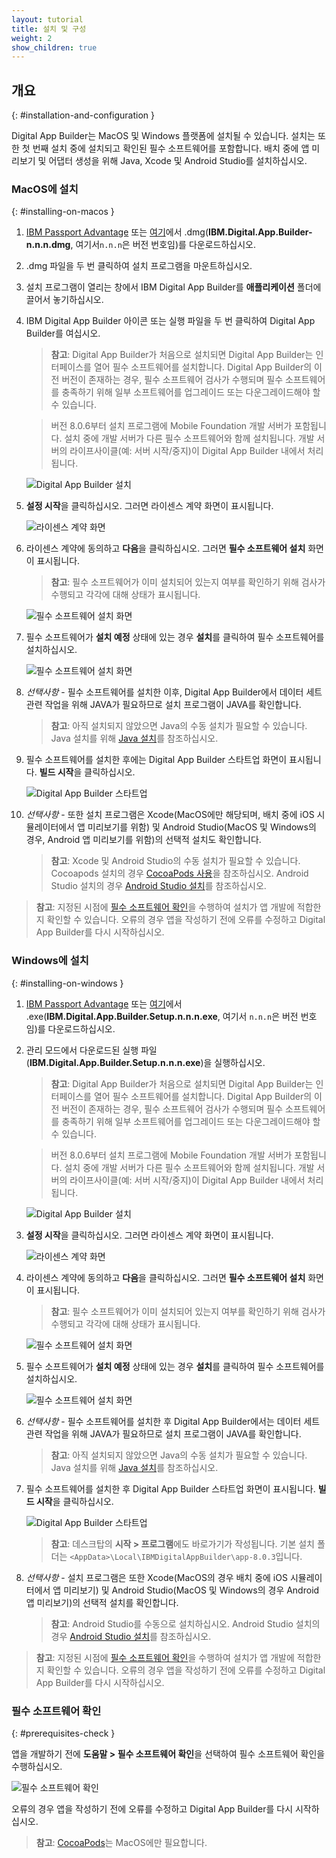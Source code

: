 ```yaml
---
layout: tutorial
title: 설치 및 구성
weight: 2
show_children: true
---
```

<!-- NLS_CHARSET=UTF-8 -->
## 개요
{: #installation-and-configuration }

Digital App Builder는 MacOS 및 Windows 플랫폼에 설치될 수 있습니다. 설치는 또한 첫 번째 설치 중에 설치되고 확인된 필수 소프트웨어를 포함합니다. 배치 중에 앱 미리보기 및 어댑터 생성을 위해 Java, Xcode 및 Android Studio를 설치하십시오.

### MacOS에 설치
{: #installing-on-macos }

1. [IBM Passport Advantage](https://www.ibm.com/software/passportadvantage/) 또는 [여기](https://github.com/MobileFirst-Platform-Developer-Center/Digital-App-Builder/releases)에서 .dmg(**IBM.Digital.App.Builder-n.n.n.dmg**, 여기서`n.n.n`은 버전 번호임)를 다운로드하십시오.
2. .dmg 파일을 두 번 클릭하여 설치 프로그램을 마운트하십시오.
3. 설치 프로그램이 열리는 창에서 IBM Digital App Builder를 **애플리케이션** 폴더에 끌어서 놓기하십시오.
4. IBM Digital App Builder 아이콘 또는 실행 파일을 두 번 클릭하여 Digital App Builder를 여십시오.
    >**참고**: Digital App Builder가 처음으로 설치되면 Digital App Builder는 인터페이스를 열어 필수 소프트웨어를 설치합니다. Digital App Builder의 이전 버전이 존재하는 경우, 필수 소프트웨어 검사가 수행되며 필수 소프트웨어를 충족하기 위해 일부 소프트웨어를 업그레이드 또는 다운그레이드해야 할 수 있습니다.
    
    >버전 8.0.6부터 설치 프로그램에 Mobile Foundation 개발 서버가 포함됩니다. 설치 중에 개발 서버가 다른 필수 소프트웨어와 함께 설치됩니다. 개발 서버의 라이프사이클(예: 서버 시작/중지)이 Digital App Builder 내에서 처리됩니다.
    
    ![Digital App Builder 설치](dab-install-startup.png)

5. **설정 시작**을 클릭하십시오. 그러면 라이센스 계약 화면이 표시됩니다.

    ![라이센스 계약 화면](dab-install-license.png)

6. 라이센스 계약에 동의하고 **다음**을 클릭하십시오. 그러면 **필수 소프트웨어 설치** 화면이 표시됩니다.
    >**참고**: 필수 소프트웨어가 이미 설치되어 있는지 여부를 확인하기 위해 검사가 수행되고 각각에 대해 상태가 표시됩니다.

    ![필수 소프트웨어 설치 화면](dab-install-prereq.png)

7. 필수 소프트웨어가 **설치 예정** 상태에 있는 경우 **설치**를 클릭하여 필수 소프트웨어를 설치하십시오.

    ![필수 소프트웨어 설치 화면](dab-install-prereq-tobeinstalled.png)

8. *선택사항* - 필수 소프트웨어를 설치한 이후, Digital App Builder에서 데이터 세트 관련 작업을 위해 JAVA가 필요하므로 설치 프로그램이 JAVA를 확인합니다. 
    >**참고**: 아직 설치되지 않았으면 Java의 수동 설치가 필요할 수 있습니다. Java 설치를 위해 [Java 설치](https://www.java.com/en/download/help/download_options.xml)를 참조하십시오.

9. 필수 소프트웨어를 설치한 후에는 Digital App Builder 스타트업 화면이 표시됩니다. **빌드 시작**을 클릭하십시오.

    ![Digital App Builder 스타트업](dab-install-startup-screen.png)

10. *선택사항* - 또한 설치 프로그램은 Xcode(MacOS에만 해당되며, 배치 중에 iOS 시뮬레이터에서 앱 미리보기를 위함) 및 Android Studio(MacOS 및 Windows의 경우, Android 앱 미리보기를 위함)의 선택적 설치도 확인합니다.
    >**참고**: Xcode 및 Android Studio의 수동 설치가 필요할 수 있습니다. Cocoapods 설치의 경우 [CocoaPods 사용](https://guides.cocoapods.org/using/using-cocoapods)을 참조하십시오. Android Studio 설치의 경우 [Android Studio 설치](https://developer.android.com/studio/)를 참조하십시오. 

>**참고**: 지정된 시점에 [필수 소프트웨어 확인](#prerequisites-check)을 수행하여 설치가 앱 개발에 적합한지 확인할 수 있습니다. 오류의 경우 앱을 작성하기 전에 오류를 수정하고 Digital App Builder를 다시 시작하십시오.

### Windows에 설치
{: #installing-on-windows }

1. [IBM Passport Advantage](https://www.ibm.com/software/passportadvantage/) 또는 [여기](https://github.com/MobileFirst-Platform-Developer-Center/Digital-App-Builder/releases)에서 .exe(**IBM.Digital.App.Builder.Setup.n.n.n.exe**, 여기서 `n.n.n`은 버전 번호임)를 다운로드하십시오.
2. 관리 모드에서 다운로드된 실행 파일(**IBM.Digital.App.Builder.Setup.n.n.n.exe**)을 실행하십시오.
    >**참고**: Digital App Builder가 처음으로 설치되면 Digital App Builder는 인터페이스를 열어 필수 소프트웨어를 설치합니다. Digital App Builder의 이전 버전이 존재하는 경우, 필수 소프트웨어 검사가 수행되며 필수 소프트웨어를 충족하기 위해 일부 소프트웨어를 업그레이드 또는 다운그레이드해야 할 수 있습니다.
    
    >버전 8.0.6부터 설치 프로그램에 Mobile Foundation 개발 서버가 포함됩니다. 설치 중에 개발 서버가 다른 필수 소프트웨어와 함께 설치됩니다. 개발 서버의 라이프사이클(예: 서버 시작/중지)이 Digital App Builder 내에서 처리됩니다.

    ![Digital App Builder 설치](dab-install-startup.png)

3. **설정 시작**을 클릭하십시오. 그러면 라이센스 계약 화면이 표시됩니다.

    ![라이센스 계약 화면](dab-install-license.png)

4. 라이센스 계약에 동의하고 **다음**을 클릭하십시오. 그러면 **필수 소프트웨어 설치** 화면이 표시됩니다.
    >**참고**: 필수 소프트웨어가 이미 설치되어 있는지 여부를 확인하기 위해 검사가 수행되고 각각에 대해 상태가 표시됩니다.

    ![필수 소프트웨어 설치 화면](dab-install-prereq.png)

5. 필수 소프트웨어가 **설치 예정** 상태에 있는 경우 **설치**를 클릭하여 필수 소프트웨어를 설치하십시오.

    ![필수 소프트웨어 설치 화면](dab-install-prereq-tobeinstalled.png)

6. *선택사항* - 필수 소프트웨어를 설치한 후 Digital App Builder에서는 데이터 세트 관련 작업을 위해 JAVA가 필요하므로 설치 프로그램이 JAVA를 확인합니다. 
    >**참고**: 아직 설치되지 않았으면 Java의 수동 설치가 필요할 수 있습니다. Java 설치를 위해 [Java 설치](https://www.java.com/en/download/help/download_options.xml)를 참조하십시오.

7. 필수 소프트웨어를 설치한 후 Digital App Builder 스타트업 화면이 표시됩니다. **빌드 시작**을 클릭하십시오.

    ![Digital App Builder 스타트업](dab-install-startup-screen.png)

    >**참고**: 데스크탑의 **시작 > 프로그램**에도 바로가기가 작성됩니다. 기본 설치 폴더는 `<AppData>\Local\IBMDigitalAppBuilder\app-8.0.3`입니다.

8. *선택사항* - 설치 프로그램은 또한 Xcode(MacOS의 경우 배치 중에 iOS 시뮬레이터에서 앱 미리보기) 및 Android Studio(MacOS 및 Windows의 경우 Android 앱 미리보기)의 선택적 설치를 확인합니다.
    >**참고**: Android Studio를 수동으로 설치하십시오. Android Studio 설치의 경우 [Android Studio 설치](https://developer.android.com/studio/)를 참조하십시오. 

>**참고**: 지정된 시점에 [필수 소프트웨어 확인](#prerequisites-check)을 수행하여 설치가 앱 개발에 적합한지 확인할 수 있습니다. 오류의 경우 앱을 작성하기 전에 오류를 수정하고 Digital App Builder를 다시 시작하십시오.

### 필수 소프트웨어 확인
{: #prerequisites-check }

앱을 개발하기 전에 **도움말 > 필수 소프트웨어 확인**을 선택하여 필수 소프트웨어 확인을 수행하십시오.

![필수 소프트웨어 확인](dab-prerequsites-check.png)

오류의 경우 앱을 작성하기 전에 오류를 수정하고 Digital App Builder를 다시 시작하십시오.

>**참고**: [CocoaPods](https://guides.cocoapods.org/using/using-cocoapods)는 MacOS에만 필요합니다.
